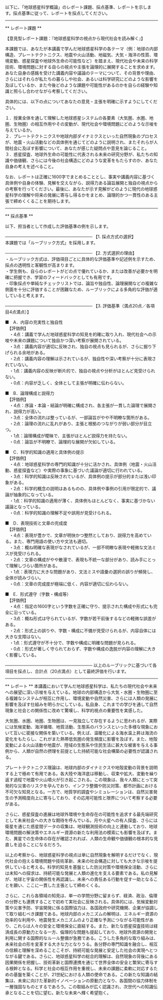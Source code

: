 以下に、「地球惑星科学概論」のレポート課題、採点基準、レポートを示します。採点基準に従って、レポートを採点してください。

---------------------------------------
** レポート課題 **

【意見型レポート課題：『地球惑星科学の視点から現代社会を読み解く』】

本課題では、あなたが本講義で学んだ地球惑星科学の各テーマ（例：地球の内部構造、プレートテクトニクス、地震や火山活動、地磁気、大気・海洋の性質、環境変動、惑星探査や地球外生命の可能性など）を踏まえ、現代社会や未来の科学技術、環境問題に対する自らの視点や主張を論理的に展開することを求めます。あなた自身の感銘を受けた講義内容や議論のテーマについて、その背景や理由、さらにはそれらが私たちの暮らしや社会、あるいは科学研究にどのような影響を及ぼしているか、また今後どのような課題や可能性があるのかを自らの経験や知識と照らし合わせながら考察してください。

具体的には、以下の点についてあなたの意見・主張を明確に示すようにしてください。

１．授業全体を通して理解した地球惑星システムの各要素（大気圏、水圏、地圏、生物圏）の相互作用やその変動が、現代社会や環境問題にどのような示唆を与えているか。  
２．プレートテクトニクスや地球内部ダイナミクスといった自然現象のプロセスが、地震・火山活動などの具体例を通じてどのように説明され、またそれらが人間社会に及ぼす影響について、あなたが感じた疑問点や意見を論じること。  
３．惑星探査、地球外生命の可能性に代表される未来の研究分野が、私たちの知識や価値観、さらには今後の社会構造にどのような変革をもたらすのか、あなた自身の考えを述べること。

なお、レポートは正確に1600字でまとめることとし、事実や講義内容に基づく具体例や自身の体験、見解を交えながら、説得力ある論旨展開と独自の視点からの考察を行ってください。最後に、あなたが示す見解がどのように現代の地球惑星科学の理解や将来の発展に寄与し得るかをまとめ、論理的かつ一貫性のある主張で締めくくることを期待します。

---------------------------------------
** 採点基準 **

以下、担当者として作成した評価基準の例を示します。

─────────────────────────────
【1. 採点方式の選択】  
本課題では「ルーブリック方式」を採用します。

─────────────────────────────
【2. 方式選択の理由】  
・ルーブリック方式は、評価項目ごとに具体的な評価基準や記述例を示すため、採点の透明性と客観性が高まります。  
・学生側も、自らのレポートがどの点で優れているか、または改善が必要かを明確に把握でき、学習のフィードバックとしても有用です。  
・印象採点や単純なチェックリストでは、論旨や独自性、論理展開などの複雑な側面を十分に評価することが困難なため、ルーブリックによる多角的な評価が適していると考えます。

─────────────────────────────
【3. 評価基準（満点20点／各項目4点満点）】  

■　A．内容の充実性と独自性  
　【評価例】  
　・4点：講義で学んだ地球惑星科学の知見を的確に取り入れ、現代社会への示唆や未来の課題について独自かつ深い考察が展開されている。  
　・3点：講義内容が適切に反映され、独自の視点も見られるが、さらに掘り下げられる余地がある。  
　・2点：講義内容の理解は示されているが、独自性や深い考察が十分に表現されていない。  
　・1点：講義内容の反映が断片的で、独自の視点や分析がほとんど見受けられない。  
　・0点：内容が乏しく、全体として主張が明確に伝わらない。

■　B．論理構成と説得力  
　【評価例】  
　・4点：序論・本論・結論が明確に構成され、各主張が一貫した論理で展開され、説得力が高い。  
　・3点：全体の流れは整っているが、一部論旨がやや不明瞭な箇所がある。  
　・2点：論理の流れに乱れがあり、主張と根拠のつながりが弱い部分が目立つ。  
　・1点：論理構成が曖昧で、主張がほとんど説得力を持たない。  
　・0点：論旨が不明瞭で、論理的な展開が欠如している。

■　C．科学的知識の適用と具体例の提示  
　【評価例】  
　・4点：地球惑星科学の専門的知識が十分に活かされ、具体例（地震・火山活動、惑星探査など）や実際の事象に基づいた議論が適切に行われている。  
　・3点：科学的知識は反映されているが、具体例の提示が部分的または浅い印象がある。  
　・2点：科学的概念の説明はあるものの、具体例や事例の引用が限定的で、議論が抽象的になっている。  
　・1点：科学的知識の適用が薄く、具体例もほとんどなく、事実に基づかない議論となっている。  
　・0点：科学的知識の理解不足や誤用が見受けられる。

■　D．表現技術と文章の完成度  
　【評価例】  
　・4点：表現が豊かで、文章が明快かつ整然としており、説得力を高めている。また、専門用語の使い方や文法も適切。  
　・3点：概ね明確な表現がなされているが、一部不明瞭な表現や軽微な文法ミスが見受けられる。  
　・2点：文章の構成がやや散漫で、表現も不統一な部分があり、読み手にとって理解しづらい箇所がある。  
　・1点：表現力に大きな問題があり、文法ミスや語彙の選択の誤りが頻発し、全体が読みづらい。  
　・0点：文章の完成度が極端に低く、内容が適切に伝わらない。

■　E．形式遵守（字数・構成等）  
　【評価例】  
　・4点：指定の1600字という字数を正確に守り、提示された構成や形式にも完全に沿っている。  
　・3点：概ね形式は守られているが、字数が若干前後するなどの軽微な誤差がある。  
　・2点：形式上の誤りや、字数・構成に不備が見受けられるが、内容自体には大きな支障はない。  
　・1点：形式遵守が不十分で、字数や構成に明確な問題が見られる。  
　・0点：形式が著しく守られておらず、字数や構成の逸脱が内容の理解に大きく影響している。

─────────────────────────────
以上のルーブリックに基づいて各項目を採点し、合計点（20点満点）として最終評価を行います。

---------------------------------------
** レポート **
本講義において学んだ地球惑星科学は、私たちの現代社会や未来への展望に深い示唆を与えている。地球の内部構造から大気・水圏・生物圏に至る複雑なシステムが相互に作用し、環境変動や自然災害、さらには人類の発展に影響を及ぼす仕組みを明らかにしている。私自身、これまでの学びを通して自然現象と社会との関係性に改めて驚嘆し、科学的視点の重要性を実感した。

大気圏、水圏、地圏、生物圏は、一見独立して存在するように思われるが、実際には気候変動、海洋循環、地質活動、生態系のバランスといった多様な現象において互いに密接な関係を築いている。例えば、温暖化による海水温上昇は海流の変化をもたらし、これがまた熱帯低気圏の発生頻度に影響を及ぼす。また、地殻変動による火山活動や地震が、陸域の生態系や住民生活に甚大な被害を与える事例から、人類が自然の摂理を前提とした持続可能な社会構築の必要性が認識される。

プレートテクトニクス理論は、地球内部のダイナミクスや地殻変動の背景を説明する上で極めて有用である。各大陸や海洋底は移動し、収束や拡大、変動を繰り返す過程で地震や火山噴火が引き起こされる。この現象は、我々人類にとって突発的な災害のリスクを孕んでおり、インフラ整備や防災対策、都市計画における不可欠な知見となる。一方で、地質学的調査やシミュレーションは、自然災害発生の予測精度向上に寄与しており、その応用可能性と限界について考察する必要がある。

さらに、惑星探査の進展は地球外環境や生命存在の可能性を追求する最先端研究として未来社会への大きな期待を呼んでいる。月や火星への有人探査、さらには衛星を通じた惑星間データの収集は、地球観測技術の向上と連動しており、地球環境問題の解決策やエネルギー資源の新たな利用法の模索にも影響を及ぼす。また、異星での生命体の存在が確認されれば、人類の生命観や価値観の根本的な見直しを迫ることになるだろう。

以上の考察から、地球惑星科学の視点は単に自然現象を解明するだけでなく、現代社会の抱える環境問題や技術革新、未来の社会構造に対しても大きな示唆を提供していると考える。科学的知見を基盤とした防災対策や環境保全活動、さらには未知への探求は、持続可能な発展と人類の進化を支える要素である。私の見解が、地球と宇宙の関係性を再認識し、未来への責任ある行動を促す一助となることを願い、ここに一貫した主張として締めくくる。

さらに、これら各領域の知見は、単一の学問分野に留まらず、経済、政治、倫理の分野とも連携することで初めて実社会に反映される。具体的には、気候変動対策や災害予防、宇宙開発に係る国際協力は、各国政府や研究機関、企業が協調して取り組むべき課題である。地球内部のメカニズムの解明は、エネルギー資源の効率的な利用や、地震発生メカニズムのより正確な予測につながる可能性があり、これらは人々の安全と環境保全に直結する。また、新たな惑星探査技術は経済成長の原動力となる一方、倫理的な問題も提起しており、地球外資源の開発と利用に関する国際的なルール整備が急務である。こうした多角的な取り組みは、未来社会の形を変革する大きな力となりうる。各分野の専門知識を融合し、相互の信頼と理解を深めることこそが、持続可能な発展と安定した社会の実現へとつながる鍵である。さらに、地球惑星科学の総合的理解は、自然現象の背後にある因果関係を把握し、技術革新と国際連携を通じて世界全体の安全と繁栄に寄与する根幹となる。科学と社会の相互作用を重視し、未来の課題に柔軟に対応するための基盤を築くことが、21世紀における人類の使命である。この新たな知識の結集は、未来に向けた革新的イノベーションの原動力となり、各国間の協力体制を一層強固なものとするであろう。この取組みが広く認識され、次世代への知識伝承となることを切に望む。新たな未来へ輝く希望抱く。


